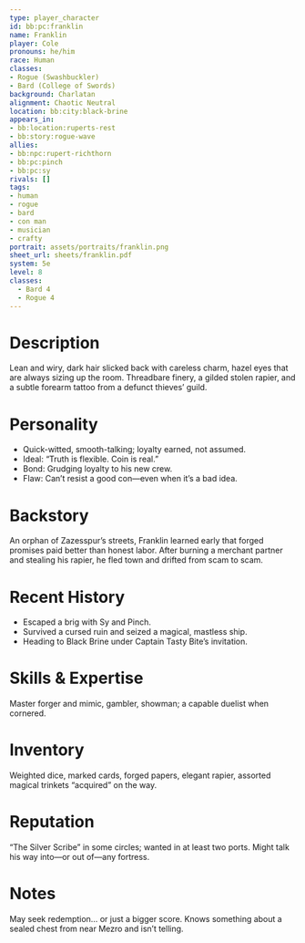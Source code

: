 ```yaml
---
type: player_character
id: bb:pc:franklin
name: Franklin
player: Cole
pronouns: he/him
race: Human
classes:
- Rogue (Swashbuckler)
- Bard (College of Swords)
background: Charlatan
alignment: Chaotic Neutral
location: bb:city:black-brine
appears_in:
- bb:location:ruperts-rest
- bb:story:rogue-wave
allies:
- bb:npc:rupert-richthorn
- bb:pc:pinch
- bb:pc:sy
rivals: []
tags:
- human
- rogue
- bard
- con man
- musician
- crafty
portrait: assets/portraits/franklin.png
sheet_url: sheets/franklin.pdf
system: 5e
level: 8
classes: 
  - Bard 4
  - Rogue 4
---
```


# Description
Lean and wiry, dark hair slicked back with careless charm, hazel eyes that are always sizing up the room. Threadbare finery, a gilded stolen rapier, and a subtle forearm tattoo from a defunct thieves’ guild.

# Personality
- Quick-witted, smooth-talking; loyalty earned, not assumed.  
- Ideal: “Truth is flexible. Coin is real.”  
- Bond: Grudging loyalty to his new crew.  
- Flaw: Can’t resist a good con—even when it’s a bad idea.

# Backstory
An orphan of Zazesspur’s streets, Franklin learned early that forged promises paid better than honest labor. After burning a merchant partner and stealing his rapier, he fled town and drifted from scam to scam.

# Recent History
- Escaped a brig with Sy and Pinch.  
- Survived a cursed ruin and seized a magical, mastless ship.  
- Heading to Black Brine under Captain Tasty Bite’s invitation.

# Skills & Expertise
Master forger and mimic, gambler, showman; a capable duelist when cornered.

# Inventory
Weighted dice, marked cards, forged papers, elegant rapier, assorted magical trinkets “acquired” on the way.

# Reputation
“The Silver Scribe” in some circles; wanted in at least two ports. Might talk his way into—or out of—any fortress.

# Notes
May seek redemption… or just a bigger score. Knows something about a sealed chest from near Mezro and isn’t telling.
